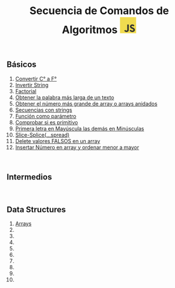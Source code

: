 <h1 align="center"> Secuencia de Comandos de Algoritmos <img src="https://raw.githubusercontent.com/devicons/devicon/master/icons/javascript/javascript-original.svg" alt="javascript" width="45" height="45"/></h1>
 &nbsp;
<div>
  <h2>Básicos</h2>
  <ol>
    <li><a href="https://github.com/gfCrova/Secuencia-Algoritmos-JS/blob/main/1-%20Basicos/01-%20Convertir-C%C2%B0-a-F%C2%B0.js">Convertir C° a F°</a></li>
    <li><a href="https://github.com/gfCrova/Secuencia-Algoritmos-JS/blob/main/1-%20Basicos/02-%20Invertir-String.js">Invertir String</a></li>
    <li><a href="https://github.com/gfCrova/Secuencia-Algoritmos-JS/blob/main/1-%20Basicos/03-%20Factorial.js">Factorial</a></li>
    <li><a href="https://github.com/gfCrova/Secuencia-Algoritmos-JS/blob/main/1-%20Basicos/04-%20Get-Palabra-Mas-Larga-deTexto.js">Obtener la palabra más larga de un texto</a></li>
    <li><a href="https://github.com/gfCrova/Secuencia-Algoritmos-JS/blob/main/1-%20Basicos/05-%20Get-Numero-masGrande-enArrayAnidado.js">Obtener el número más grande de array o arrays anidados</a></li>
    <li><a href="https://github.com/gfCrova/Secuencia-Algoritmos-JS/blob/main/1-%20Basicos/06-%20Secuencias-con-Strings.js">Secuencias con strings</a></li>
    <li><a href="https://github.com/gfCrova/Secuencia-Algoritmos-JS/blob/main/1-%20Basicos/07-%20Funci%C3%B3n-como-par%C3%A1metro.js">Función como parámetro</a></li>
    <li><a href="https://github.com/gfCrova/Secuencia-Algoritmos-JS/blob/main/1-%20Basicos/08-%20Comprobar-si-es-Primitivo.js">Comprobar si es primitivo</a></li>
    <li><a href="https://github.com/gfCrova/Secuencia-Algoritmos-JS/blob/main/1-%20Basicos/09-%20Primera-Letra-en-MAY%C3%9AS-las-dem%C3%A1s-en-MINUS.js">Primera letra en Mayúscula las demás en Minúsculas</a></li>
    <li><a href="https://github.com/gfCrova/Secuencia-Algoritmos-JS/blob/main/1-%20Basicos/10-%20Slice-Splice(...spread).js">Slice-Splice(...spread)</a></li>
    <li><a href="https://github.com/gfCrova/Secuencia-Algoritmos-JS/blob/main/1-%20Basicos/11-%20Delete-valores-FALSOS-array.js">Delete valores FALSOS en un array</a></li>
    <li><a href="https://github.com/gfCrova/Secuencia-Algoritmos-JS/blob/main/1-%20Basicos/12-%20Insertar-ordenar-num-array.js">Insertar Número en array y ordenar menor a mayor</a></li>
  </ol>
</div>
<br>

<h2>Intermedios</h2>
<!--<ol>
   <li><a href=""></a></li>
   <li><a href=""></a></li>
   <li><a href=""></a></li>
   <li><a href=""></a></li>
   <li><a href=""></a></li>
   <li><a href=""></a></li>
   <li><a href=""></a></li>
   <li><a href=""></a></li>
   <li><a href=""></a></li>
   <li><a href=""></a></li>
</ol>-->
<br>

<h2>Data Structures</h2>
<ol>
   <li><a href="https://github.com/gfCrova/Secuencia-Algoritmos-JS/blob/main/3-%20Data%20Structures/01-%20POP%20-%20SHIFT%20-%20UNSHIFT%20-%20PUSH.js">Arrays</a></li>
   <li><a href=""></a></li>
   <li><a href=""></a></li>
   <li><a href=""></a></li>
   <li><a href=""></a></li>
   <li><a href=""></a></li>
   <li><a href=""></a></li>
   <li><a href=""></a></li>
   <li><a href=""></a></li>
   <li><a href=""></a></li>
</ol>
